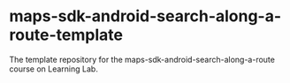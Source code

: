 # maps-sdk-android-search-along-a-route-template
The template repository for the maps-sdk-android-search-along-a-route course on Learning Lab.
